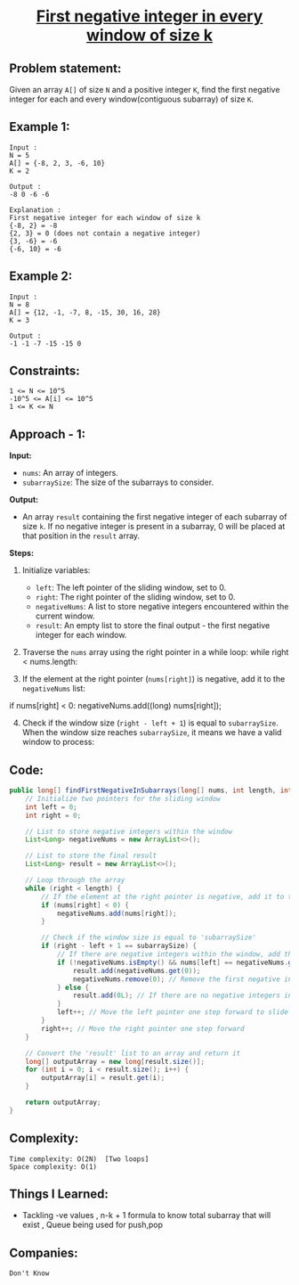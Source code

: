 <h1 align="center"><a href="First negative integer in every window of size k" target="_blank">First negative integer in every window of size k</a></h1>

## Problem statement:
Given an array `A[]` of size `N` and a positive integer `K`, find the first negative integer for each and every window(contiguous subarray) of size `K`.


## Example 1:

```
Input : 
N = 5
A[] = {-8, 2, 3, -6, 10}
K = 2

Output : 
-8 0 -6 -6

Explanation :
First negative integer for each window of size k
{-8, 2} = -8
{2, 3} = 0 (does not contain a negative integer)
{3, -6} = -6
{-6, 10} = -6

```

## Example 2:

```
Input : 
N = 8
A[] = {12, -1, -7, 8, -15, 30, 16, 28}
K = 3

Output :
-1 -1 -7 -15 -15 0
```


## Constraints:

```
1 <= N <= 10^5
-10^5 <= A[i] <= 10^5
1 <= K <= N
```


 

## Approach - 1:



**Input:**
- `nums`: An array of integers.
- `subarraySize`: The size of the subarrays to consider.

**Output:**
- An array `result` containing the first negative integer of each subarray of size `k`. If no negative integer is present in a subarray, 0 will be placed at that position in the `result` array.

**Steps:**

1. Initialize variables:
   - `left`: The left pointer of the sliding window, set to 0.
   - `right`: The right pointer of the sliding window, set to 0.
   - `negativeNums`: A list to store negative integers encountered within the current window.
   - `result`: An empty list to store the final output - the first negative integer for each window.

2. Traverse the `nums` array using the right pointer in a while loop:
 while right < nums.length:


3. If the element at the right pointer (`nums[right]`) is negative, add it to the `negativeNums` list:

if nums[right] < 0:
negativeNums.add((long) nums[right]);


4. Check if the window size (`right - left + 1`) is equal to `subarraySize`. When the window size reaches `subarraySize`, it means we have a valid window to process:





## Code: 

```java
public long[] findFirstNegativeInSubarrays(long[] nums, int length, int subarraySize) {
    // Initialize two pointers for the sliding window
    int left = 0;
    int right = 0;

    // List to store negative integers within the window
    List<Long> negativeNums = new ArrayList<>();

    // List to store the final result
    List<Long> result = new ArrayList<>();

    // Loop through the array
    while (right < length) {
        // If the element at the right pointer is negative, add it to the 'negativeNums' list
        if (nums[right] < 0) {
            negativeNums.add(nums[right]);
        }

        // Check if the window size is equal to 'subarraySize'
        if (right - left + 1 == subarraySize) {
            // If there are negative integers within the window, add the first one to 'result'
            if (!negativeNums.isEmpty() && nums[left] == negativeNums.get(0)) {
                result.add(negativeNums.get(0));
                negativeNums.remove(0); // Remove the first negative integer from the list
            } else {
                result.add(0L); // If there are no negative integers in the window, add 0 to 'result'
            }
            left++; // Move the left pointer one step forward to slide the window
        }
        right++; // Move the right pointer one step forward
    }

    // Convert the 'result' list to an array and return it
    long[] outputArray = new long[result.size()];
    for (int i = 0; i < result.size(); i++) {
        outputArray[i] = result.get(i);
    }

    return outputArray;
}
```







## Complexity:

```
Time complexity: O(2N)  [Two loops]
Space complexity: O(1)
```

## Things I Learned:

- Tackling -ve values ,  n-k + 1 formula to know total subarray that will exist , Queue being used for push,pop
  

## Companies:

```
Don't Know
```





